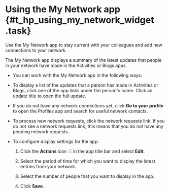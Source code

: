 # Using the My Network app {#t_hp_using_my_network_widget .task}

Use the My Network app to stay current with your colleagues and add new connections to your network.

The My Network app displays a summary of the latest updates that people in your network have made in the Activities or Blogs apps.

-   You can work with the My Network app in the following ways:
-   To display a list of the updates that a person has made in Activities or Blogs, click one of the app links under the person's name. Click an update title to open the full update.

-   If you do not have any network connections yet, click **Go to your profile** to open the Profiles app and search for useful network contacts.

-   To process new network requests, click the network requests link. If you do not see a network requests link, this means that you do not have any pending network requests.

-   To configure display settings for the app:

    1.  Click the **Actions** icon ![Actions icon](iconActions.png) in the app title bar and select **Edit**.

    2.  Select the period of time for which you want to display the latest entries from your network.

    3.  Select the number of people that you want to display in the app.

    4.  Click **Save**.


